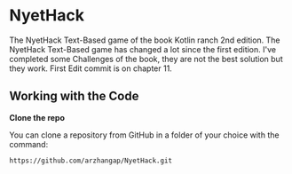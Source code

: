 # NyetHack
The NyetHack Text-Based game of the book Kotlin ranch 2nd edition.
The NyetHack Text-Based game has changed a lot since the first edition. 
I've completed some Challenges of the book, they are not the best solution but they work. 
First Edit commit is on chapter 11.

## Working with the Code

**Clone the repo**

You can clone a repository from GitHub in a folder of your choice with the command:

```bash
https://github.com/arzhangap/NyetHack.git
```
